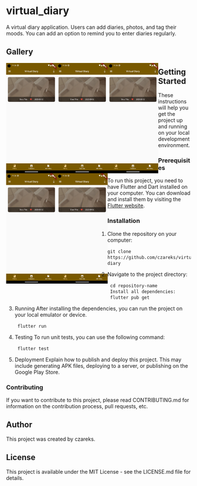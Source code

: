
# virtual_diary

A virtual diary application. Users can add diaries, photos, and tag their moods. You can add an option to remind you to enter diaries regularly.

## Gallery
<img src="app%20photo/1.png" alt="Tekst zastępczy" style="height:300px;width: auto;float:left;">
<img src="app%20photo/1.png" alt="Tekst zastępczy" style="height:300px;width: auto;float:left;">
<img src="app%20photo/1.png" alt="Tekst zastępczy" style="height:300px;width: auto;float:left;">
<img src="app%20photo/1.png" alt="Tekst zastępczy" style="height:300px;width: auto;float:left;">
<img src="app%20photo/1.png" alt="Tekst zastępczy" style="height:300px;width: auto;float:left;">


## Getting Started

These instructions will help you get the project up and running on your local development environment.

### Prerequisites

To run this project, you need to have Flutter and Dart installed on your computer. You can download and install them by visiting the [Flutter website](https://flutter.dev/docs/get-started/install).

### Installation

1. Clone the repository on your computer:

   ```shell
   git clone https://github.com/czareks/virtual-diary
2. Navigate to the project directory:
   ```shell
	cd repository-name
	Install all dependencies:
	flutter pub get
3. Running
	After installing the dependencies, you can run the project on your local emulator or device.
   ```shell
	flutter run
4. Testing
	To run unit tests, you can use the following command:
   ```shell
	flutter test
5. Deployment
Explain how to publish and deploy this project. This may include generating APK files, deploying to a server, or publishing on the Google Play Store.

### Contributing
If you want to contribute to this project, please read CONTRIBUTING.md for information on the contribution process, pull requests, etc.

## Author

This project was created by czareks.

## License
This project is available under the MIT License - see the LICENSE.md file for details.
